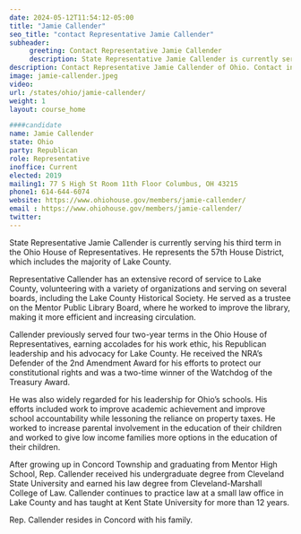```yaml
---
date: 2024-05-12T11:54:12-05:00
title: "Jamie Callender"
seo_title: "contact Representative Jamie Callender"
subheader:
     greeting: Contact Representative Jamie Callender
     description: State Representative Jamie Callender is currently serving his third term in the Ohio House of Representatives. He represents the 57th House District, which includes the majority of Lake County.
description: Contact Representative Jamie Callender of Ohio. Contact information for Jamie Callender includes email address, phone number, and mailing address.
image: jamie-callender.jpeg
video:
url: /states/ohio/jamie-callender/
weight: 1
layout: course_home

####candidate
name: Jamie Callender
state: Ohio
party: Republican
role: Representative
inoffice: Current
elected: 2019
mailing1: 77 S High St Room 11th Floor Columbus, OH 43215
phone1: 614-644-6074
website: https://www.ohiohouse.gov/members/jamie-callender/
email : https://www.ohiohouse.gov/members/jamie-callender/
twitter:
---
```

State Representative Jamie Callender is currently serving his third term in the Ohio House of Representatives. He represents the 57th House District, which includes the majority of Lake County.

Representative Callender has an extensive record of service to Lake County, volunteering with a variety of organizations and serving on several boards, including the Lake County Historical Society. He served as a trustee on the Mentor Public Library Board, where he worked to improve the library, making it more efficient and increasing circulation.

Callender previously served four two-year terms in the Ohio House of Representatives, earning accolades for his work ethic, his Republican leadership and his advocacy for Lake County. He received the NRA’s Defender of the 2nd Amendment Award for his efforts to protect our constitutional rights and was a two-time winner of the Watchdog of the Treasury Award.

He was also widely regarded for his leadership for Ohio’s schools. His efforts included work to improve academic achievement and improve school accountability while lessoning the reliance on property taxes. He worked to increase parental involvement in the education of their children and worked to give low income families more options in the education of their children.

After growing up in Concord Township and graduating from Mentor High School, Rep. Callender received his undergraduate degree from Cleveland State University and earned his law degree from Cleveland-Marshall College of Law. Callender continues to practice law at a small law office in Lake County and has taught at Kent State University for more than 12 years.

Rep. Callender resides in Concord with his family.
